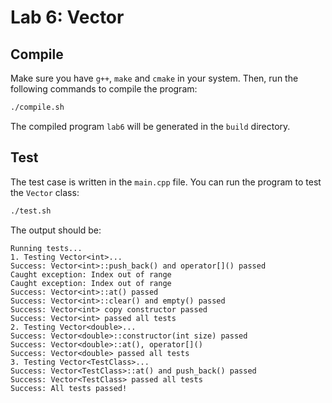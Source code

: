 # Lab 6: Vector

## Compile

Make sure you have `g++`, `make` and `cmake` in your system. Then, run the following commands to compile the program:

```bash
./compile.sh
```

The compiled program `lab6` will be generated in the `build` directory.

## Test

The test case is written in the `main.cpp` file. You can run the program to test the `Vector` class:

```bash
./test.sh
```

The output should be:

```
Running tests...
1. Testing Vector<int>...
Success: Vector<int>::push_back() and operator[]() passed
Caught exception: Index out of range
Caught exception: Index out of range
Success: Vector<int>::at() passed
Success: Vector<int>::clear() and empty() passed
Success: Vector<int> copy constructor passed
Success: Vector<int> passed all tests
2. Testing Vector<double>...
Success: Vector<double>::constructor(int size) passed
Success: Vector<double>::at(), operator[]()
Success: Vector<double> passed all tests
3. Testing Vector<TestClass>...
Success: Vector<TestClass>::at() and push_back() passed
Success: Vector<TestClass> passed all tests
Success: All tests passed!
```
